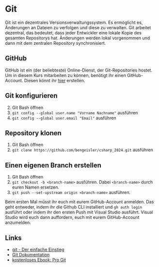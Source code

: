 
# Git
Git ist ein dezentrales Versionsverwaltungssystem. Es ermöglicht es, Änderungen an Dateien zu verfolgen und diese zu verwalten. Git arbeitet dezentral, das bedeutet, dass jeder Entwickler eine lokale Kopie des gesamten Repositorys hat. Änderungen werden lokal vorgenommen und dann mit dem zentralen Repository synchronisiert.

## GitHub
GitHub ist ein (der beliebteste) Online-Dienst, der Git-Repositories hostet. Um in diesem Kurs mitarbeiten zu können, benötigt ihr einen GitHub-Account. Diesen könnt ihr [hier](https://github.com/) erstellen.

## Git konfigurieren
2. Git Bash öffnen
3. `git config --global user.name "Vorname Nachname"` ausführen
4. `git config --global user.email "Email"` ausführen

## Repository klonen
1. Git Bash öffnen
2. `git clone https://github.com/bengeisler/csharp_2024.git` ausführen

## Einen eigenen Branch erstellen
1. Git Bash öffnen
2. `git checkout -b <branch-name>` ausführen. Dabei `<branch-name>` durch euren Namen ersetzen.
3. `git push --set-upstream origin <branch-name>` ausführen.

Beim ersten Mal müsst ihr euch mit eurem GitHub-Account anmelden. Das geht entweder, indem ihr die Github CLI installiert und `gh auth login` ausführt oder indem ihr den ersten Push mit Visual Studio ausführt. Visual Studio wird euch dann auffordern, euch mit eurem GitHub-Account anzumelden.

## Links
- [git - Der einfache Einstieg](https://rogerdudler.github.io/git-guide/index.de.html)
- [Git Dokumentation](https://git-scm.com/)
- [kostenloses Ebook: Pro Git](https://git-scm.com/book/de/v2)
